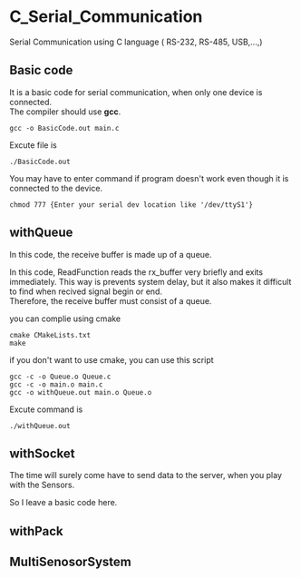 # C_Serial_Communication


Serial Communication using C language ( RS-232, RS-485, USB,...,)

## Basic code
It is a basic code for serial communication, when only one device is connected.   
The compiler should use **gcc**.
```
gcc -o BasicCode.out main.c
```
Excute file is
```
./BasicCode.out
```

You may have to enter command if program doesn't work even though it is connected to the device.   
```
chmod 777 {Enter your serial dev location like '/dev/ttyS1'}
```
## withQueue
In this code, the receive buffer is made up of a queue.   

   
In this code, ReadFunction reads the rx_buffer very briefly and exits immediately.
This way is prevents system delay, but it also makes it difficult to find when recived signal begin or end.   
Therefore, the receive buffer must consist of a queue.   
    

you can complie using cmake    

```
cmake CMakeLists.txt
make
```

if you don't want to use cmake,
you can use this script
```
gcc -c -o Queue.o Queue.c
gcc -c -o main.o main.c
gcc -o withQueue.out main.o Queue.o
```

Excute command is
```
./withQueue.out
```

## withSocket

The time will surely come have to send data to the server, when you play with the Sensors.   

So I leave a basic code here.   

## withPack


## MultiSenosorSystem
